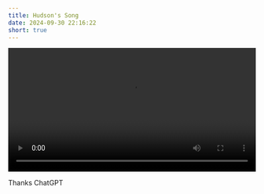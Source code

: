```yaml
---
title: Hudson's Song
date: 2024-09-30 22:16:22
short: true
---
```


<video width="100%" height="auto" autoplay controls>
	<source src=" {% asset_path hudsonSong.mp4 %} " type="video/mp4">
</video>

Thanks ChatGPT
